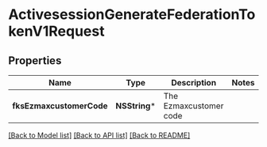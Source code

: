 # ActivesessionGenerateFederationTokenV1Request

## Properties
Name | Type | Description | Notes
------------ | ------------- | ------------- | -------------
**fksEzmaxcustomerCode** | **NSString*** | The Ezmaxcustomer code | 

[[Back to Model list]](../README.md#documentation-for-models) [[Back to API list]](../README.md#documentation-for-api-endpoints) [[Back to README]](../README.md)


